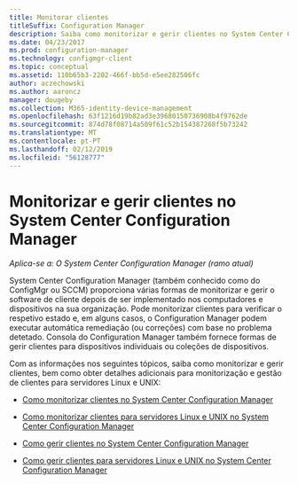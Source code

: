```yaml
---
title: Monitorar clientes
titleSuffix: Configuration Manager
description: Saiba como monitorizar e gerir clientes no System Center Configuration Manager.
ms.date: 04/23/2017
ms.prod: configuration-manager
ms.technology: configmgr-client
ms.topic: conceptual
ms.assetid: 110b65b3-2202-466f-bb5d-e5ee282506fc
author: aczechowski
ms.author: aaroncz
manager: dougeby
ms.collection: M365-identity-device-management
ms.openlocfilehash: 63f1216d19b82ad3e39680150736908b4f9762de
ms.sourcegitcommit: 874d78f08714a509f61c52b154387268f5b73242
ms.translationtype: MT
ms.contentlocale: pt-PT
ms.lasthandoff: 02/12/2019
ms.locfileid: "56128777"
---
```

# <a name="monitor-and-manage-clients-in-system-center-configuration-manager"></a>Monitorizar e gerir clientes no System Center Configuration Manager

*Aplica-se a: O System Center Configuration Manager (ramo atual)*

System Center Configuration Manager (também conhecido como do ConfigMgr ou SCCM) proporciona várias formas de monitorizar e gerir o software de cliente depois de ser implementado nos computadores e dispositivos na sua organização.  Pode monitorizar clientes para verificar o respetivo estado e, em alguns casos, o Configuration Manager podem executar automática remediação (ou correções) com base no problema detetado. Consola do Configuration Manager também fornece formas de gerir clientes para dispositivos individuais ou coleções de dispositivos.  

 Com as informações nos seguintes tópicos, saiba como monitorizar e gerir clientes, bem como obter detalhes adicionais para monitorização e gestão de clientes para servidores Linux e UNIX:  

-   [Como monitorizar clientes no System Center Configuration Manager](../../../core/clients/manage/monitor-clients.md)  

-   [Como monitorizar clientes para servidores Linux e UNIX no System Center Configuration Manager](../../../core/clients/manage/monitor-clients-for-linux-and-unix-servers.md)  

-   [Como gerir clientes no System Center Configuration Manager](../../../core/clients/manage/manage-clients.md)  

-   [Como gerir clientes para servidores Linux e UNIX no System Center Configuration Manager](../../../core/clients/manage/manage-clients-for-linux-and-unix-servers.md)  

